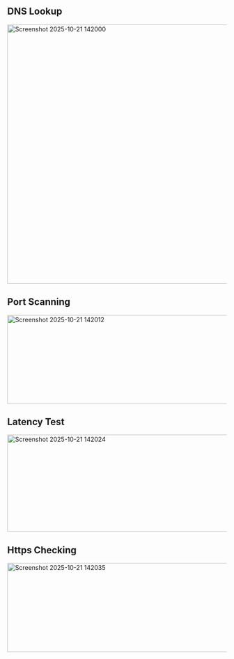 ## DNS Lookup
<img width="1107" height="596" alt="Screenshot 2025-10-21 142000" src="https://github.com/user-attachments/assets/8a591b4a-9437-4364-8aa5-a2afc74d5068" />

## Port Scanning
<img width="645" height="204" alt="Screenshot 2025-10-21 142012" src="https://github.com/user-attachments/assets/f410ae6e-0f38-429d-a89b-bf3c3a9914e5" />

## Latency Test
<img width="783" height="223" alt="Screenshot 2025-10-21 142024" src="https://github.com/user-attachments/assets/d0b889cb-9755-4ef4-94db-6ce102d56d8a" />

## Https Checking
<img width="818" height="205" alt="Screenshot 2025-10-21 142035" src="https://github.com/user-attachments/assets/cca9e963-c6b7-4309-a467-feec4d48e20b" />
